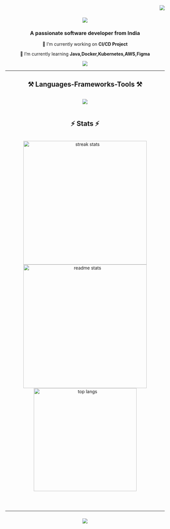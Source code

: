 <img align="right" src="https://visitor-badge.laobi.icu/badge?page_id=Poojan13-05.Poojan13-05" />

<h1 align="center">
    <img src="https://readme-typing-svg.herokuapp.com/?font=Righteous&size=35&center=true&vCenter=true&width=500&height=70&duration=4000&lines=Hi+There!+👋;+I'm+Poojan+Prajapati!;" />
</h1>

<h3 align="center">A passionate software developer from India</h3>
<div align="center">
 
 🔭 I’m currently working on **CI/CD Project**
 
 🌱 I’m currently learning **Java,Docker,Kubernetes,AWS,Figma**

 </div>
 
<div align="center"> 
  <a href="mailto:poojanprajapati1305@gmail.com">
    <img src="https://img.shields.io/badge/Gmail-333333?style=for-the-badge&logo=gmail&logoColor=red" />
  </a>
  
</div>

 <hr/>
 
<h2 align="center">⚒️ Languages-Frameworks-Tools ⚒️</h2>
<br/>
<div align="center">
    <img src="https://skillicons.dev/icons?i=python,java,mysql,html,css,github,figma,git,kubernetes,docker,aws-light" />
    
</div>

<br/>

<h2 align="center">⚡ Stats ⚡</h2>
<br>
<div align=center>
  <img width=390 src="https://streak-stats.demolab.com/?user=Poojan13-05&count_private=true&theme=react&border_radius=10" alt="streak stats"/>
  <img width=390 src="https://github-readme-stats-Poojan13-05.vercel.app/api?username=Poojan13-05&count_private=true&show_icons=true&theme=react&rank_icon=github&border_radius=10" alt="readme stats" />
  <br/>
  <img width=325 align="center" src="https://github-readme-stats-Poojan13-05.vercel.app/api/top-langs/?username=Poojan13-05&hide=HTML&langs_count=8&layout=compact&theme=react&border_radius=10&size_weight=0.5&count_weight=0.5&exclude_repo=github-readme-stats" alt="top langs" />
</div>

<br/><br/>
<hr/>

<h3 align="center">
    <img src="https://readme-typing-svg.herokuapp.com/?font=Righteous&size=25&center=true&vCenter=true&width=500&height=70&duration=4000&lines=Thanks+for+visiting!+✌️;I'm+always+up+to+collab+:)">
</h3>

<br/>



